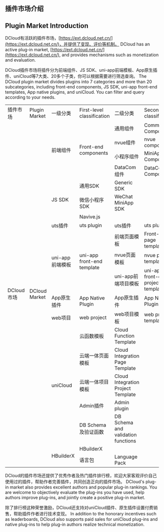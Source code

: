 ## 插件市场介绍
## Plugin Market Introduction

DCloud有活跃的插件市场，[https://ext.dcloud.net.cn/](https://ext.dcloud.net.cn/)，并提供了变现、评价等机制。
DCloud has an active plug-in market, [https://ext.dcloud.net.cn/](https://ext.dcloud.net.cn/), and provides mechanisms such as monetization and evaluation.

DCloud插件市场将插件分为前端组件、JS SDK、uni-app前端模板、App原生插件、uniCloud等7大类、20多个子类，你可以根据需要进行筛选查询。
The DCloud plugin market divides plugins into 7 categories and more than 20 subcategories, including front-end components, JS SDK, uni-app front-end templates, App native plugins, and uniCloud. You can filter and query according to your needs.

<table>
<tr>
	    <td>插件市场</td>
	    <td>Plugin Market</td>
	    <td>一级分类</td>
	    <td>First-level classification</td>
	    <td>二级分类</td>
	    <td>Secondary classification</td>
	</tr>
	<tr>
	    <td rowspan="20">DCloud市场</td>
	    <td rowspan="20">DCloud Market</td>
	    <td rowspan="4">前端组件</td>
	    <td rowspan="4">Front-end components</td>
	    <td>通用组件</td>
	    <td>Common Components</td>
	</tr>
	<tr>
    <td>nvue组件</td>
    <td>nvue components</td>
  </tr>
	<tr>
    <td>小程序组件</td>
    <td> MiniApp Components</td>
  </tr>
	<tr>
    <td >DataCom组件</td>
    <td>DataCom Components</td>
  </tr>
  <!-- ************ -->
  <tr>
	    <td rowspan="3">JS SDK</td>
	    <td>通用SDK</td>
	    <td>Generic SDK</td>
	</tr>
	<tr>
    <td>微信小程序SDK</td>
    <td>WeChat MiniApp SDK</td>
  </tr>
	<tr>
    <td>Navive.js</td>
  </tr>
  <!-- ************ -->
  <tr>
	    <td>uts插件</td>
	    <td>uts plugin</td>
	    <td>uts插件</td>
	    <td>uts plugin</td>
	</tr>
  <!-- ************ -->
  <tr>
	    <td rowspan="3">uni-app前端模板</td>
	    <td rowspan="3">uni-app front-end template</td>
	    <td>前端页面模板</td>
	    <td>Front-end page template</td>
	</tr>
	<tr>
    <td>nvue页面模板</td>
    <td>nvue page template</td>
  </tr>
	<tr>
    <td>uni-app前端项目模板</td>
    <td>uni-app front-end project template</td>
  </tr>
  <!-- ************ -->
  <tr>
	    <td>App原生插件</td>
	    <td>App Native Plugin</td>
	    <td>App原生插件</td>
	    <td>App Native Plugin</td>
	</tr>
  <!-- ************ -->
  <tr>
	    <td>web项目</td>
	    <td>web project</td>
	    <td>web项目模板</td>
	    <td>web project template</td>
	</tr>
  <!-- ************ -->
  <tr>
	    <td rowspan="5">uniCloud</td>
	    <td>云函数模板</td>
	    <td>Cloud Function Template</td>
	</tr>
  <tr>
    <td>云端一体页面模板</td>
    <td>Cloud Integration Page Template</td>
  </tr>
  <tr>
    <td>云端一体项目模板</td>
    <td>Cloud Integration Project Template</td>
  </tr>
  <tr>
    <td>Admin插件</td>
    <td>Admin plugin</td>
  </tr>
  <tr>
    <td>DB Schema及验证函数</td>
    <td>DB Schema and validation functions</td>
  </tr>
  <!-- ************ -->
  <tr>
	    <td rowspan="2">HBuilderX</td>
	    <td>HBuilderX</td>
	</tr>
  <tr>
    <td>语言包</td>
    <td>Language Pack</td>
  </tr>
</table>

DCloud的插件市场还提供了优秀作者及热门插件排行榜，欢迎大家客观评价自己使用过的插件，帮助作者完善插件，共同创造正向的插件市场。
DCloud's plug-in market also provides excellent authors and popular plug-in rankings. You are welcome to objectively evaluate the plug-ins you have used, help authors improve plug-ins, and jointly create a positive plug-in market.

除了排行榜这种荣誉激励，DCloud还支持对uniCloud插件、原生插件设置付费销售，帮助插件作者进行技术变现。
In addition to the honorary incentives such as leaderboards, DCloud also supports paid sales for uniCloud plug-ins and native plug-ins to help plug-in authors realize technical monetization.
